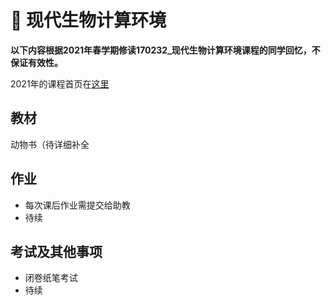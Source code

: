 # :pencil: 现代生物计算环境

**以下内容根据2021年春学期修读170232_现代生物计算环境课程的同学回忆，不保证有效性。**

2021年的课程首页在[这里](http://10.10.187.253/~course/BioComp2021/)

## 教材

动物书（待详细补全

## 作业

* 每次课后作业需提交给助教
* 待续

## 考试及其他事项

* 闭卷纸笔考试
* 待续